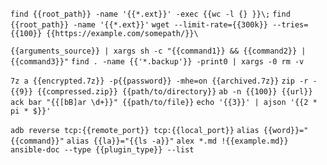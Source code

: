 `find {{root_path}} -name '{{*.ext}}' -exec {{wc -l {} }}\;`
`find {{root_path}} -name '{{*.ext}}'`
`wget --limit-rate={{300k}} --tries={{100}} {{https://example.com/somepath/}}\`

`{{arguments_source}} | xargs sh -c "{{command1}} && {{command2}} | {{command3}}"`
`find . -name {{'*.backup'}} -print0 | xargs -0 rm -v`

`7z a {{encrypted.7z}} -p{{password}} -mhe=on {{archived.7z}}`
`zip -r -{{9}} {{compressed.zip}} {{path/to/directory}}`
`ab -n {{100}} {{url}}`
`ack bar "{{[bB]ar \d+}}" {{path/to/file}}`
`echo '{{3}}' | ajson '{{2 * pi * $}}'`

`adb reverse tcp:{{remote_port}} tcp:{{local_port}}`
`alias {{word}}="{{command}}"`
`alias {{la}}="{{ls -a}}"`
`alex *.md !{{example.md}}`
`ansible-doc --type {{plugin_type}} --list`
